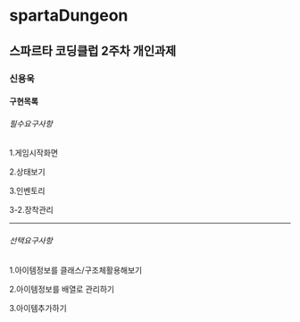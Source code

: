 # spartaDungeon
## 스파르타 코딩클럽 2주차 개인과제
### 신용욱
#### 구현목록
###### 필수요구사항
1.게임시작화면

2.상태보기

3.인벤토리

3-2.장착관리

---
###### 선택요구사항
1.아이템정보를 클래스/구조체활용해보기

2.아이템정보를 배열로 관리하기

3.아이템추가하기
